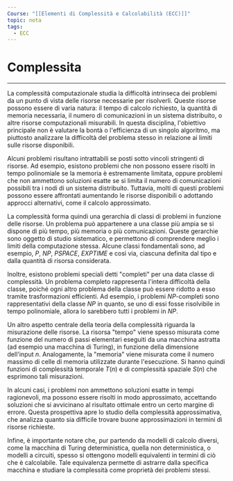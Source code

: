 ```yaml
---
Course: "[[Elementi di Complessità e Calcolabilità (ECC)]]"
topic: nota
tags:
  - ECC
---
```

# Complessita
---
La complessità computazionale studia la difficoltà intrinseca dei problemi da un punto di vista delle risorse necessarie per risolverli. Queste risorse possono essere di varia natura: il tempo di calcolo richiesto, la quantità di memoria necessaria, il numero di comunicazioni in un sistema distribuito, o altre risorse computazionali misurabili. In questa disciplina, l'obiettivo principale non è valutare la bontà o l'efficienza di un singolo algoritmo, ma piuttosto analizzare la difficoltà del problema stesso in relazione ai limiti sulle risorse disponibili.

Alcuni problemi risultano intrattabili se posti sotto vincoli stringenti di risorse. Ad esempio, esistono problemi che non possono essere risolti in tempo polinomiale se la memoria è estremamente limitata, oppure problemi che non ammettono soluzioni esatte se si limita il numero di comunicazioni possibili tra i nodi di un sistema distribuito. Tuttavia, molti di questi problemi possono essere affrontati aumentando le risorse disponibili o adottando approcci alternativi, come il calcolo approssimato.

La complessità forma quindi una gerarchia di classi di problemi in funzione delle risorse. Un problema può appartenere a una classe più ampia se si dispone di più tempo, più memoria o più comunicazioni. Queste gerarchie sono oggetto di studio sistematico, e permettono di comprendere meglio i limiti della computazione stessa. Alcune classi fondamentali sono, ad esempio, $P$, $NP$, $PSPACE$, $EXPTIME$ e così via, ciascuna definita dal tipo e dalla quantità di risorsa considerata.

Inoltre, esistono problemi speciali detti "completi" per una data classe di complessità. Un problema completo rappresenta l'intera difficoltà della classe, poiché ogni altro problema della classe può essere ridotto a esso tramite trasformazioni efficienti. Ad esempio, i problemi $NP$-completi sono rappresentativi della classe $NP$ in quanto, se uno di essi fosse risolvibile in tempo polinomiale, allora lo sarebbero tutti i problemi in $NP$.

Un altro aspetto centrale della teoria della complessità riguarda la misurazione delle risorse. La risorsa "tempo" viene spesso misurata come funzione del numero di passi elementari eseguiti da una macchina astratta (ad esempio una macchina di Turing), in funzione della dimensione dell'input $n$. Analogamente, la "memoria" viene misurata come il numero massimo di celle di memoria utilizzate durante l'esecuzione. Si hanno quindi funzioni di complessità temporale $T(n)$ e di complessità spaziale $S(n)$ che esprimono tali misurazioni.

In alcuni casi, i problemi non ammettono soluzioni esatte in tempi ragionevoli, ma possono essere risolti in modo approssimato, accettando soluzioni che si avvicinano al risultato ottimale entro un certo margine di errore. Questa prospettiva apre lo studio della complessità approssimativa, che analizza quanto sia difficile trovare buone approssimazioni in termini di risorse richieste.

Infine, è importante notare che, pur partendo da modelli di calcolo diversi, come la macchina di Turing deterministica, quella non deterministica, o modelli a circuiti, spesso si ottengono modelli equivalenti in termini di ciò che è calcolabile. Tale equivalenza permette di astrarre dalla specifica macchina e studiare la complessità come proprietà dei problemi stessi.

